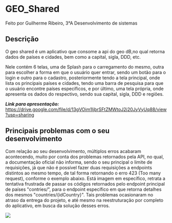 # GEO_Shared




Feito por Guilherme Ribeiro, 3°A Desenvolvimento de sistemas



## Descrição

O geo shared é um aplicativo que consome a api do geo dB,no qual retorna dados de países e cidades, bem como a capital, sigla, DDD, etc.


Nele contém 6 telas, uma de Splash para o carregamento do mesmo, outra para escolher a forma em que o usuário quer entrar, sendo um botão para o login e outro para o cadastro, posteriormente tendo a tela principal, onde lista os principais países e cidades, tendo uma barra de pesquisa para que o usuário encontre países específicos, e por último, uma tela própria, onde apresenta os dados do respectivo, sendo sua capital, sigla, DDD e regiões.



***Link para apresentação:*** https://drive.google.com/file/d/13gVOim1IjbrSFtZMWtoJ2j20JyVyUq88/view?usp=sharing



## Principais problemas com o seu desenvolvimento


Com relação ao seu desenvolvimento, múltiplos erros acabaram acontecendo, muito por conta dos problemas retornados pela API, no qual, a documentação oficial não informa, sendo o seu principal o limite de requisições, já que não é possível fazer duas requisições a endpoints distintos ao mesmo tempo, de tal forma retornando o erro 423 (Too many request), conforme o exemplo abaixo. Está imagem em específico, retrata a tentativa frustrada de passar os códigos retornados pelo endpoint principal de países "contries/", para o endpoint específico em que retorna detalhes dos mesmos "countries/{idCountry}". Tais problemas ocasionaram no atraso da entrega do projeto, e até mesmo na reestruturação por completo do aplicativo, em busca da solução desses erros.

<img src="https://i.imgur.com/UdwBXzY.png">
